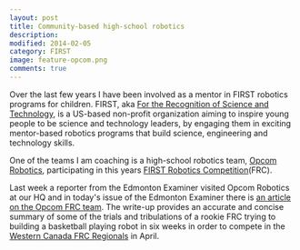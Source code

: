 ```yaml
---
layout: post
title: Community-based high-school robotics 
description: 
modified: 2014-02-05
category: FIRST
image: feature-opcom.png
comments: true 
--- 
```


Over the last few years I have been involved as a mentor in FIRST robotics programs for children. FIRST, aka [For the Recognition of Science and Technology](http://www.usfirst.org/), is a US-based non-profit organization aiming to inspire young people to be science and technology leaders, by engaging them in exciting mentor-based robotics programs that build science, engineering and technology skills.

One of the teams I am coaching is a high-school robotics team, [Opcom Robotics](https://www.facebook.com/teamopcom), participating in this years [FIRST Robotics Competition](http://www.usfirst.org/roboticsprograms/frc)(FRC).

Last week a reporter from the Edmonton Examiner visited Opcom Robotics at our HQ and in today's issue of the Edmonton Examiner there is [an article on the Opcom FRC team](http://www.edmontonexaminer.com/2014/02/05/in-its-first-frc-challenge-edmonton-team-opcom-robotics-faces-challenges-2). The write-up provides an accurate and concise summary of some of the trials and tribulations of a rookie FRC trying to building a basketball playing robot in six weeks in order to compete in the [Western Canada FRC Regionals](http://frcwest.com/) in April.


